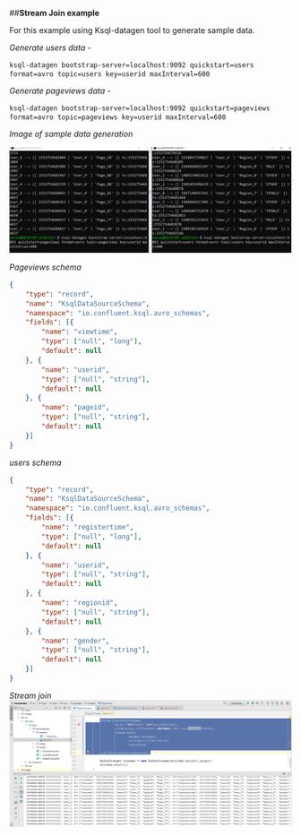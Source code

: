 ##**Stream Join example**

For this example using Ksql-datagen tool to generate sample data.

*Generate users data -*

```
ksql-datagen bootstrap-server=localhost:9092 quickstart=users format=avro topic=users key=userid maxInterval=600
```
*Generate pageviews data -*

```
ksql-datagen bootstrap-server=localhost:9092 quickstart=pageviews format=avro topic=pageviews key=userid maxInterval=600
```

*Image of sample data generation*

![Sample data](../../../../../../images/dataGen.PNG)

*Pageviews schema*
```json
{
    "type": "record",
    "name": "KsqlDataSourceSchema",
    "namespace": "io.confluent.ksql.avro_schemas",
    "fields": [{
        "name": "viewtime",
        "type": ["null", "long"],
        "default": null
    }, {
        "name": "userid",
        "type": ["null", "string"],
        "default": null
    }, {
        "name": "pageid",
        "type": ["null", "string"],
        "default": null
    }]
}
```

*users schema*
```json
{
	"type": "record",
	"name": "KsqlDataSourceSchema",
	"namespace": "io.confluent.ksql.avro_schemas",
	"fields": [{
		"name": "registertime",
		"type": ["null", "long"],
		"default": null
	}, {
		"name": "userid",
		"type": ["null", "string"],
		"default": null
	}, {
		"name": "regionid",
		"type": ["null", "string"],
		"default": null
	}, {
		"name": "gender",
		"type": ["null", "string"],
		"default": null
	}]
}
```

*Stream join*
![Stream join](../../../../../../images/StreamJoin.PNG)
